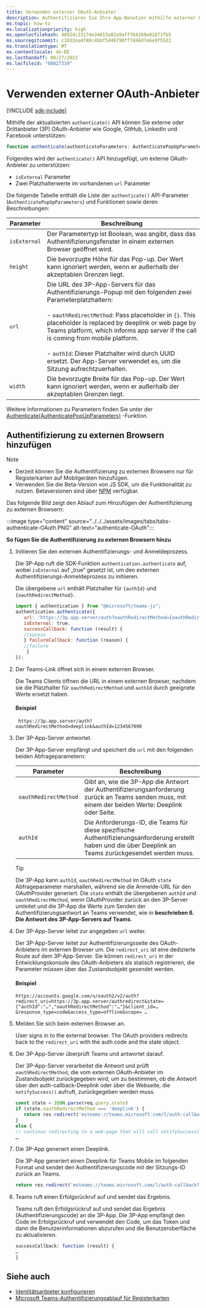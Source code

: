 ```yaml
---
title: Verwenden externer OAuth-Anbieter
description: Authentifizieren Sie Ihre App-Benutzer mithilfe externer OAuth-Anbieter, und erfahren Sie, wie Sie sie dem externen Browser hinzufügen.
ms.topic: how-to
ms.localizationpriority: high
ms.openlocfilehash: 4892dc23174e34015a02a9afff64269e01871fb5
ms.sourcegitcommit: c1032ea4f48c4bbf5446798ff7d46d7e6e9f55d2
ms.translationtype: MT
ms.contentlocale: de-DE
ms.lasthandoff: 09/27/2022
ms.locfileid: "68027319"
---
```

# <a name="use-external-oauth-providers"></a>Verwenden externer OAuth-Anbieter

[!INCLUDE [sdk-include](~/includes/sdk-include.md)]

Mithilfe der aktualisierten `authenticate()` API können Sie externe oder Drittanbieter (3P) OAuth-Anbieter wie Google, GitHub, LinkedIn und Facebook unterstützen:

```JavaScript
function authenticate(authenticateParameters: AuthenticatePopUpParameters): Promise<string>
```

Folgendes wird der `authenticate()` API hinzugefügt, um externe OAuth-Anbieter zu unterstützen:

* `isExternal` Parameter
* Zwei Platzhalterwerte im vorhandenen `url` Parameter

Die folgende Tabelle enthält die Liste der `authenticate()` API-Parameter (`AuthenticatePopUpParameters`) und Funktionen sowie deren Beschreibungen:

| Parameter| Beschreibung|
| --- | --- |
|`isExternal` | Der Parametertyp ist Boolean, was angibt, dass das Authentifizierungsfenster in einem externen Browser geöffnet wird.|
|`height` |Die bevorzugte Höhe für das Pop-up. Der Wert kann ignoriert werden, wenn er außerhalb der akzeptablen Grenzen liegt.|
|`url`  <br>|Die URL des 3P-App-Servers für das Authentifizierungs-Popup mit den folgenden zwei Parameterplatzhaltern:</br> <br> - `oauthRedirectMethod`: Pass placeholder in `{}`. This placeholder is replaced by deeplink or web page by Teams platform, which informs app server if the call is coming from mobile platform.</br> <br> - `authId`: Dieser Platzhalter wird durch UUID ersetzt. Der App-Server verwendet es, um die Sitzung aufrechtzuerhalten.|
|`width`|Die bevorzugte Breite für das Pop-up. Der Wert kann ignoriert werden, wenn er außerhalb der akzeptablen Grenzen liegt.|

Weitere Informationen zu Parametern finden Sie unter der [Authenticate(AuthenticatePopUpParameters)](/javascript/api/@microsoft/teams-js/authentication#@microsoft-teams-js-authentication-authenticate) -Funktion.

## <a name="add-authentication-to-external-browsers"></a>Authentifizierung zu externen Browsern hinzufügen

> [!NOTE]
>
> * Derzeit können Sie die Authentifizierung zu externen Browsern nur für Registerkarten auf Mobilgeräten hinzufügen.
> * Verwenden Sie die Beta-Version von JS SDK, um die Funktionalität zu nutzen. Betaversionen sind über [NPM](https://www.npmjs.com/package/@microsoft/teams-js/v/1.12.0-beta.2) verfügbar.

Das folgende Bild zeigt den Ablauf zum Hinzufügen der Authentifizierung zu externen Browsern:

 :::image type="content" source="../../../assets/images/tabs/tabs-authenticate-OAuth.PNG" alt-text="authenticate-OAuth":::

**So fügen Sie die Authentifizierung zu externen Browsern hinzu**

1. Initiieren Sie den externen Authentifizierungs- und Anmeldeprozess.

   Die 3P-App ruft die SDK-Funktion `authentication.authenticate` auf, wobei `isExternal` auf „true“ gesetzt ist, um den externen Authentifizierungs-Anmeldeprozess zu initiieren.

   Die übergebene `url` enthält Platzhalter für `{authId}` und `{oauthRedirectMethod}`.  

    ```JavaScript
    import { authentication } from "@microsoft/teams-js";
    authentication.authenticate({
       url: 'https://3p.app.server/auth?oauthRedirectMethod={oauthRedirectMethod}&authId={authId}',
       isExternal: true,
       successCallback: function (result) {
       //sucess 
       } failureCallback: function (reason) {
       //failure 
        }
    });
    ```

2. Der Teams-Link öffnet sich in einem externen Browser.

   Die Teams Clients öffnen die URL in einem externen Browser, nachdem sie die Platzhalter für `oauthRedirectMethod` und `authId` durch geeignete Werte ersetzt haben.

   #### <a name="example"></a>Beispiel

   ```http
    https://3p.app.server/auth?oauthRedirectMethod=deeplink&authId=1234567890 
   ```

3. Der 3P-App-Server antwortet.

   Der 3P-App-Server empfängt und speichert die `url` mit den folgenden beiden Abfrageparametern:

   | Parameter | Beschreibung|
   | --- | --- |
   | `oauthRedirectMethod` |Gibt an, wie die 3P-App die Antwort der Authentifizierungsanforderung zurück an Teams senden muss, mit einem der beiden Werte: Deeplink oder Seite.|
   |`authId` | Die Anforderungs-ID, die Teams für diese spezifische Authentifizierungsanforderung erstellt haben und die über Deeplink an Teams zurückgesendet werden muss.|

    > [!TIP]
    > Die 3P-App kann `authId`, `oauthRedirectMethod` im OAuth `state` Abfrageparameter marshallen, während sie die Anmelde-URL für den OAuthProvider generiert. Die `state` enthält die übergebenen `authId` und `oauthRedirectMethod`, wenn OAuthProvider zurück an den 3P-Server umleitet und die 3P-App die Werte zum Senden der Authentifizierungsantwort an Teams verwendet, wie in **beschrieben 6. Die Antwort des 3P-App-Servers auf Teams**.

4. Der 3P-App-Server leitet zur angegeben `url` weiter.

   Der 3P-App-Server leitet zur Authentifizierungsseite des OAuth-Anbieters im externen Browser um. Die `redirect_uri` ist eine dedizierte Route auf dem 3P-App-Server. Sie können `redirect_uri` in der Entwicklungskonsole des OAuth-Anbieters als statisch registrieren, die Parameter müssen über das Zustandsobjekt gesendet werden.

   #### <a name="example"></a>Beispiel

    ```http
    https://accounts.google.com/o/oauth2/v2/auth?redirect_uri=https://3p.app.server/authredirect&state={"authId":"…","oauthRedirectMethod":"…"}&client_id=…    &response_type=code&access_type=offline&scope= … 
    ```

5. Melden Sie sich beim externen Browser an.

   User signs in to the external browser. The OAuth providers redirects back to the `redirect_uri` with the auth code and the state object.

6. Der 3P-App-Server überprüft Teams und antwortet darauf.

   Der 3P-App-Server verarbeitet die Antwort und prüft `oauthRedirectMethod`, die vom externen OAuth-Anbieter im Zustandsobjekt zurückgegeben wird, um zu bestimmen, ob die Antwort über den auth-callback-Deeplink oder über die Webseite, die `notifySuccess()` aufruft, zurückgegeben werden muss.

      ```JavaScript
      const state = JSON.parse(req.query.state)
      if (state.oauthRedirectMethod === 'deeplink') {
         return res.redirect('msteams://teams.microsoft.com/l/auth-callback?authId=${state.authId}&result=${req.query.code}')
      }
      else {
      // continue redirecting to a web-page that will call notifySuccess() – usually this method is used in Teams-Web
      …
      ```

7. Die 3P-App generiert einen Deeplink.

   Die 3P-App generiert einen Deeplink für Teams Mobile im folgenden Format und sendet den Authentifizierungscode mit der Sitzungs-ID zurück an Teams.

   ```JavaScript
   return res.redirect(`msteams://teams.microsoft.com/l/auth-callback?authId=${state.authId}&result=${req.query.code}`)
   ```

8. Teams ruft einen Erfolgsrückruf auf und sendet das Ergebnis.

    Teams ruft den Erfolgsrückruf auf und sendet das Ergebnis (Authentifizierungscode) an die 3P-App. Die 3P-App empfängt den Code im Erfolgsrückruf und verwendet den Code, um das Token und dann die Benutzerinformationen abzurufen und die Benutzeroberfläche zu aktualisieren.

      ```JavaScript
      successCallback: function (result) { 
      … 
      } 
      ```

## <a name="see-also"></a>Siehe auch

* [Identitätsanbieter konfigurieren](~/concepts/authentication/authentication.md)
* [Microsoft Teams-Authentifizierungsablauf für Registerkarten](auth-flow-tab.md)
